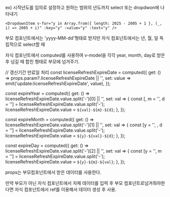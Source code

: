 ex) 시작년도를 임의로 설정하고 원하는 범위의 년도까지 select 또는 dropdwon에 나타내기

```
<DropdownItem v-for="y in Array.from({ length: 2025 - 2005 + 1 }, (_, i) => 2005 + i)" :key="y" :value="y" :text="y" />
```

부모 컴포넌트에서는 'yyyy-MM-dd'형태로 받지만 자식 컴포넌트에서는 
년, 월, 일 독립적으로 select할 때

자식 컴포넌트에서 computed를 사용하여 v-model을 각각 year, month, day로 받은 후 넘길 때 합친 형태로 부모에 넘겨주기.


// 갱신기간 만료일 처리
const licenseRefreshExpireDate = computed({
  get: () => props.param?.licenseRefreshExpireDate || '',
  set: value => emit('update:licenseRefreshExpireDate', value),
});

const expireYear = computed({
  get: () => licenseRefreshExpireDate.value.split('-')[0] || '',
  set: val => {
    const [, m = '', d = ''] = licenseRefreshExpireDate.value.split('-');
    licenseRefreshExpireDate.value = `${val}-${m}-${d}`;
  },
});

const expireMonth = computed({
  get: () => licenseRefreshExpireDate.value.split('-')[1] || '',
  set: val => {
    const [y = '', , d = ''] = licenseRefreshExpireDate.value.split('-');
    licenseRefreshExpireDate.value = `${y}-${val}-${d}`;
  },
});

const expireDay = computed({
  get: () => licenseRefreshExpireDate.value.split('-')[2] || '',
  set: val => {
    const [y = '', m = ''] = licenseRefreshExpireDate.value.split('-');
    licenseRefreshExpireDate.value = `${y}-${m}-${val}`;
  },
});


props는 부모컴포넌트에서 받은 데이터를 사용한다.

만약 부모가 아닌 자식 컴포넌트에서 자체 데이터를 입력 후 부모 컴포넌트로넘겨줘야한다면
자식 컴포넌트에서 ref를 이용해서 데이터 생성 후 사용.